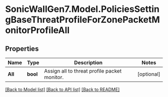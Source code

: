 # SonicWallGen7.Model.PoliciesSettingBaseThreatProfileForZonePacketMonitorProfileAll

## Properties

Name | Type | Description | Notes
------------ | ------------- | ------------- | -------------
**All** | **bool** | Assign all to threat profile packet monitor. | [optional] 

[[Back to Model list]](../README.md#documentation-for-models) [[Back to API list]](../README.md#documentation-for-api-endpoints) [[Back to README]](../README.md)

